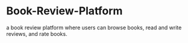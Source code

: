 # Book-Review-Platform
a book review platform where users can browse books, read and write reviews, and rate books.
